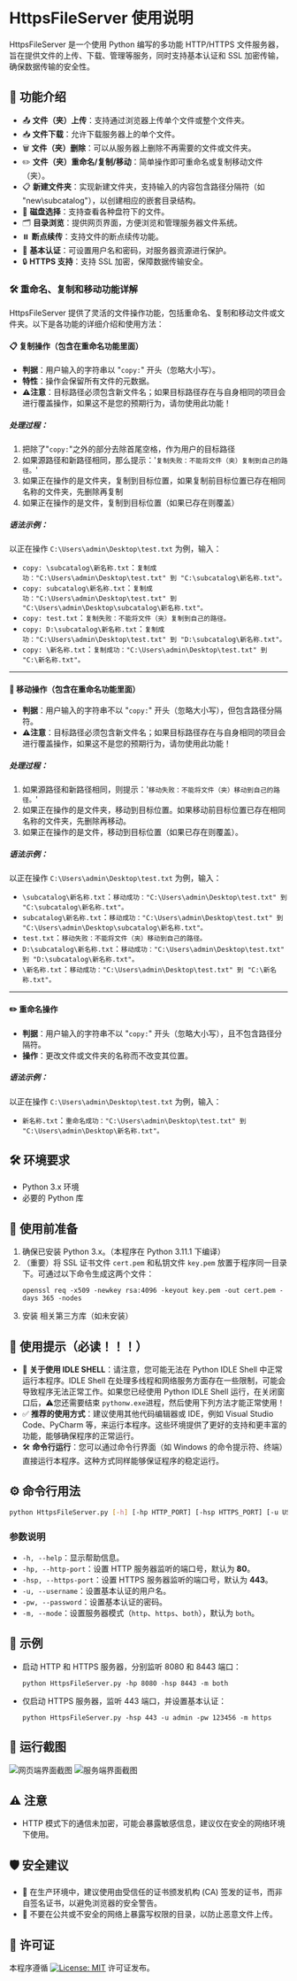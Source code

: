 # HttpsFileServer 使用说明

HttpsFileServer 是一个使用 Python 编写的多功能 HTTP/HTTPS 文件服务器，旨在提供文件的上传、下载、管理等服务，同时支持基本认证和 SSL 加密传输，确保数据传输的安全性。

## 🚀 功能介绍

- 📤 **文件（夹）上传**：支持通过浏览器上传单个文件或整个文件夹。
- 📥 **文件下载**：允许下载服务器上的单个文件。
- 🗑️ **文件（夹）删除**：可以从服务器上删除不再需要的文件或文件夹。
- ✏️ **文件（夹）重命名/复制/移动**：简单操作即可重命名或复制移动文件（夹）。
- 📋 **新建文件夹**：实现新建文件夹，支持输入的内容包含路径分隔符（如 "new\subcatalog"），以创建相应的嵌套目录结构。
- 💾 **磁盘选择**：支持查看各种盘符下的文件。
- 🗂️ **目录浏览**：提供网页界面，方便浏览和管理服务器文件系统。
- ⏸️ **断点续传**：支持文件的断点续传功能。
- 🔑 **基本认证**：可设置用户名和密码，对服务器资源进行保护。
- 🔒 **HTTPS 支持**：支持 SSL 加密，保障数据传输安全。

### 🛠️ 重命名、复制和移动功能详解

HttpsFileServer 提供了灵活的文件操作功能，包括重命名、复制和移动文件或文件夹。以下是各功能的详细介绍和使用方法：

#### 📋 复制操作（包含在重命名功能里面）

- **判据**：用户输入的字符串以 "`copy:`" 开头（忽略大小写）。
- **特性**：操作会保留所有文件的元数据。
- **⚠️注意**：目标路径必须包含新文件名；如果目标路径存在与自身相同的项目会进行覆盖操作，如果这不是您的预期行为，请勿使用此功能！

##### 处理过程：

1. 把除了"`copy:`"之外的部分去除首尾空格，作为用户的目标路径
2. 如果源路径和新路径相同，那么提示：'`复制失败：不能将文件（夹）复制到自己的路径。`'
3. 如果正在操作的是文件夹，复制到目标位置，如果复制前目标位置已存在相同名称的文件夹，先删除再复制
4. 如果正在操作的是文件，复制到目标位置（如果已存在则覆盖）

##### 语法示例：

   以正在操作 `C:\Users\admin\Desktop\test.txt` 为例，输入：

- `copy: \subcatalog\新名称.txt`：`复制成功："C:\Users\admin\Desktop\test.txt" 到 "C:\subcatalog\新名称.txt"。`
- `copy: subcatalog\新名称.txt`：`复制成功："C:\Users\admin\Desktop\test.txt" 到 "C:\Users\admin\Desktop\subcatalog\新名称.txt"。`
- `copy: test.txt`：`复制失败：不能将文件（夹）复制到自己的路径。`
- `copy: D:\subcatalog\新名称.txt`：`复制成功："C:\Users\admin\Desktop\test.txt" 到 "D:\subcatalog\新名称.txt"。`
- `copy: \新名称.txt`：`复制成功："C:\Users\admin\Desktop\test.txt" 到 "C:\新名称.txt"。`

---

#### 🚚 移动操作（包含在重命名功能里面）

- **判据**：用户输入的字符串不以 "`copy:`" 开头（忽略大小写），但包含路径分隔符。
- **⚠️注意**：目标路径必须包含新文件名；如果目标路径存在与自身相同的项目会进行覆盖操作，如果这不是您的预期行为，请勿使用此功能！

##### 处理过程：

1. 如果源路径和新路径相同，则提示：'`移动失败：不能将文件（夹）移动到自己的路径。`'
2. 如果正在操作的是文件夹，移动到目标位置。如果移动前目标位置已存在相同名称的文件夹，先删除再移动。
3. 如果正在操作的是文件，移动到目标位置（如果已存在则覆盖）。

##### 语法示例：

   以正在操作 `C:\Users\admin\Desktop\test.txt` 为例，输入：

- `\subcatalog\新名称.txt`：`移动成功："C:\Users\admin\Desktop\test.txt" 到 "C:\subcatalog\新名称.txt"。`
- `subcatalog\新名称.txt`：`移动成功："C:\Users\admin\Desktop\test.txt" 到 "C:\Users\admin\Desktop\subcatalog\新名称.txt"。`
- `test.txt`：`移动失败：不能将文件（夹）移动到自己的路径。`
- `D:\subcatalog\新名称.txt`：`移动成功："C:\Users\admin\Desktop\test.txt" 到 "D:\subcatalog\新名称.txt"。`
- `\新名称.txt`：`移动成功："C:\Users\admin\Desktop\test.txt" 到 "C:\新名称.txt"。`

---

#### ✏️ 重命名操作

- **判据**：用户输入的字符串不以 "`copy:`" 开头（忽略大小写），且不包含路径分隔符。
- **操作**：更改文件或文件夹的名称而不改变其位置。

##### 语法示例：

   以正在操作 `C:\Users\admin\Desktop\test.txt` 为例，输入：

- `新名称.txt`：`重命名成功："C:\Users\admin\Desktop\test.txt" 到 "C:\Users\admin\Desktop\新名称.txt"。`

## 🛠️ 环境要求

- Python 3.x 环境
- 必要的 Python 库

## 🔧 使用前准备

1. 确保已安装 Python 3.x。（本程序在 Python 3.11.1 下编译）
2. （重要）将 SSL 证书文件 `cert.pem` 和私钥文件 `key.pem` 放置于程序同一目录下。可通过以下命令生成这两个文件：
   ```
   openssl req -x509 -newkey rsa:4096 -keyout key.pem -out cert.pem -days 365 -nodes
   ```
3. 安装 相关第三方库（如未安装）

## 📝 使用提示（必读！！！）

- 🚫 **关于使用 IDLE SHELL**：请注意，您可能无法在 Python IDLE Shell 中正常运行本程序。IDLE Shell 在处理多线程和网络服务方面存在一些限制，可能会导致程序无法正常工作。如果您已经使用 Python IDLE Shell 运行，在关闭窗口后，⚠️您还需要结束 `pythonw.exe`进程，然后使用下列方法才能正常使用！
- ✅ **推荐的使用方式**：建议使用其他代码编辑器或 IDE，例如 Visual Studio Code、PyCharm 等，来运行本程序。这些环境提供了更好的支持和更丰富的功能，能够确保程序的正常运行。
- 🛠️ **命令行运行**：您可以通过命令行界面（如 Windows 的命令提示符、终端）直接运行本程序。这种方式同样能够保证程序的稳定运行。

## ⚙️ 命令行用法

```bash
python HttpsFileServer.py [-h] [-hp HTTP_PORT] [-hsp HTTPS_PORT] [-u USERNAME] [-pw PASSWORD] [-m {http,https,both}]
```

### 参数说明

- `-h, --help`：显示帮助信息。
- `-hp, --http-port`：设置 HTTP 服务器监听的端口号，默认为 **80**。
- `-hsp, --https-port`：设置 HTTPS 服务器监听的端口号，默认为 **443**。
- `-u, --username`：设置基本认证的用户名。
- `-pw, --password`：设置基本认证的密码。
- `-m, --mode`：设置服务器模式（`http`、`https`、`both`），默认为 `both`。

## 🌟 示例

- 启动 HTTP 和 HTTPS 服务器，分别监听 8080 和 8443 端口：
  ```
  python HttpsFileServer.py -hp 8080 -hsp 8443 -m both
  ```
- 仅启动 HTTPS 服务器，监听 443 端口，并设置基本认证：
  ```
  python HttpsFileServer.py -hsp 443 -u admin -pw 123456 -m https
  ```

## 📸 运行截图

![网页端界面截图](ScreenShot\1.png "网页端界面")
![服务端界面截图](ScreenShot\2.png "服务端界面")

## ⚠️ 注意

- HTTP 模式下的通信未加密，可能会暴露敏感信息，建议仅在安全的网络环境下使用。

## 🛡️ 安全建议

- 📜 在生产环境中，建议使用由受信任的证书颁发机构 (CA) 签发的证书，而非自签名证书，以避免浏览器的安全警告。
- 🔐 不要在公共或不安全的网络上暴露写权限的目录，以防止恶意文件上传。

## 📄 许可证

本程序遵循 [![License: MIT](https://img.shields.io/badge/License-MIT-blue.svg)](https://opensource.org/licenses/MIT) 许可证发布。
